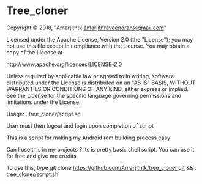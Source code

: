 # Tree_cloner

Copyright © 2018, "Amarjithtk amarjithraveendran@gmail.com"

Licensed under the Apache License, Version 2.0 (the "License"); you may not use this file except in compliance with the License. You may obtain a copy of the License at

http://www.apache.org/licenses/LICENSE-2.0

Unless required by applicable law or agreed to in writing, software distributed under the License is distributed on an "AS IS" BASIS, WITHOUT WARRANTIES OR CONDITIONS OF ANY KIND, either express or implied. See the License for the specific language governing permissions and limitations under the License.

Usage: . tree_cloner/script.sh

User must then logout and login upon completion of script

This is a script for making my Android rom building process easy

Can I use this in my projects ?
Its is pretty basic shell script. You can use it for free and give me credits

To use this, type git clone https://github.com/Amarjithtk/tree_cloner.git && . tree_cloner/script.sh
